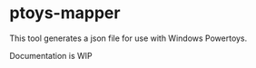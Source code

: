 # ptoys-mapper

This tool generates a json file for use with Windows Powertoys.

Documentation is WIP
